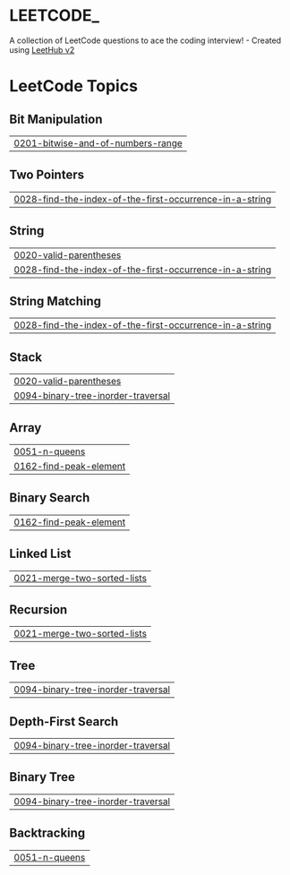 # LEETCODE_
A collection of LeetCode questions to ace the coding interview! - Created using [LeetHub v2](https://github.com/arunbhardwaj/LeetHub-2.0)

<!---LeetCode Topics Start-->
# LeetCode Topics
## Bit Manipulation
|  |
| ------- |
| [0201-bitwise-and-of-numbers-range](https://github.com/sandrasatheesan11/LEETCODE_/tree/master/0201-bitwise-and-of-numbers-range) |
## Two Pointers
|  |
| ------- |
| [0028-find-the-index-of-the-first-occurrence-in-a-string](https://github.com/sandrasatheesan11/LEETCODE_/tree/master/0028-find-the-index-of-the-first-occurrence-in-a-string) |
## String
|  |
| ------- |
| [0020-valid-parentheses](https://github.com/sandrasatheesan11/LEETCODE_/tree/master/0020-valid-parentheses) |
| [0028-find-the-index-of-the-first-occurrence-in-a-string](https://github.com/sandrasatheesan11/LEETCODE_/tree/master/0028-find-the-index-of-the-first-occurrence-in-a-string) |
## String Matching
|  |
| ------- |
| [0028-find-the-index-of-the-first-occurrence-in-a-string](https://github.com/sandrasatheesan11/LEETCODE_/tree/master/0028-find-the-index-of-the-first-occurrence-in-a-string) |
## Stack
|  |
| ------- |
| [0020-valid-parentheses](https://github.com/sandrasatheesan11/LEETCODE_/tree/master/0020-valid-parentheses) |
| [0094-binary-tree-inorder-traversal](https://github.com/sandrasatheesan11/LEETCODE_/tree/master/0094-binary-tree-inorder-traversal) |
## Array
|  |
| ------- |
| [0051-n-queens](https://github.com/sandrasatheesan11/LEETCODE_/tree/master/0051-n-queens) |
| [0162-find-peak-element](https://github.com/sandrasatheesan11/LEETCODE_/tree/master/0162-find-peak-element) |
## Binary Search
|  |
| ------- |
| [0162-find-peak-element](https://github.com/sandrasatheesan11/LEETCODE_/tree/master/0162-find-peak-element) |
## Linked List
|  |
| ------- |
| [0021-merge-two-sorted-lists](https://github.com/sandrasatheesan11/LEETCODE_/tree/master/0021-merge-two-sorted-lists) |
## Recursion
|  |
| ------- |
| [0021-merge-two-sorted-lists](https://github.com/sandrasatheesan11/LEETCODE_/tree/master/0021-merge-two-sorted-lists) |
## Tree
|  |
| ------- |
| [0094-binary-tree-inorder-traversal](https://github.com/sandrasatheesan11/LEETCODE_/tree/master/0094-binary-tree-inorder-traversal) |
## Depth-First Search
|  |
| ------- |
| [0094-binary-tree-inorder-traversal](https://github.com/sandrasatheesan11/LEETCODE_/tree/master/0094-binary-tree-inorder-traversal) |
## Binary Tree
|  |
| ------- |
| [0094-binary-tree-inorder-traversal](https://github.com/sandrasatheesan11/LEETCODE_/tree/master/0094-binary-tree-inorder-traversal) |
## Backtracking
|  |
| ------- |
| [0051-n-queens](https://github.com/sandrasatheesan11/LEETCODE_/tree/master/0051-n-queens) |
<!---LeetCode Topics End-->